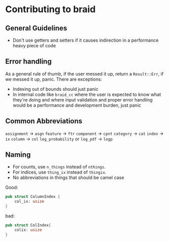 # Contributing to braid

## General Guidelines

- Don't use getters and setters if it causes indirection in a performance heavy
    piece of code


## Error handling
As a general rule of thumb, if the user messed it up, return a `Result::Err`,
if we messed it up, panic. There are exceptions:

- Indexing out of bounds should just panic
- In internal code like `braid_cc` where the user is expected to know what
    they're doing and where input validation and proper error handling would be
    a performance and development burden, just panic

## Common Abbreviations

`assignment` -> `asgn`
`feature` -> `ftr`
`component` -> `cpnt`
`category` -> `cat`
`index` -> `ix`
`column` -> `col`
`log_probability` or `log_pdf` -> `logp`

## Naming

- For counts, use `n_things` instead of `nthings`.
- For indices, use `thing_ix` instead of `thingix`.
- No abbreviations in things that should be camel case

Good:

```rust
pub struct ColumnIndex {
    col_ix: usize
}
```

bad:

```rust
pub struct ColIndex{
    colix: usize
}
```
